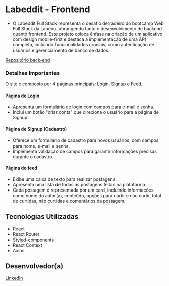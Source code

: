 # Labeddit - Frontend 

- O Labeddit Full Stack representa o desafio derradeiro do bootcamp Web Full Stack da Labenu, abrangendo tanto o desenvolvimento de backend quanto frontend. Este projeto coloca ênfase na criação de um aplicativo com design mobile-first e destaca a implementação de uma API completa, incluindo funcionalidades cruciais, como autenticação de usuários e gerenciamento de banco de dados.

[Repositório back-end](https://github.com/Gleice-Dourado/labeddit-backend.git)

### Detalhes Importantes

O site é composto por 4 páginas principais: Login, Signup e Feed.

#### Página de Login
- Apresenta um formulário de login com campos para e-mail e senha.
- Inclui um botão "criar conta" que direciona o usuário para a página de Signup.


#### Página de Signup (Cadastro)
- Oferece um formulário de cadastro para novos usuários, com campos para nome, e-mail e senha.
- Implementa validação de campos para garantir informações precisas durante o cadastro.



#### Página do feed

- Exibe uma caixa de texto para realizar postagens.
- Apresenta uma lista de todas as postagens feitas na plataforma.
- Cada postagem é representada por um card, incluindo informações como nome do autor(a), conteúdo, opções para curtir e não curtir, total de curtidas, não curtidas e comentários da postagem.



## Tecnologias Utilizadas

- React
- React Router
- Styled-components
- React Context
- Axios

## Desenvolvedor(a)
[LinkedIn](https://www.linkedin.com/in/gleicielen-dourado/)